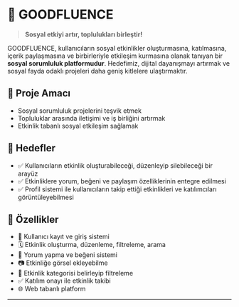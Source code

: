 # 🌱 GOODFLUENCE

> **Sosyal etkiyi artır, toplulukları birleştir!**

GOODFLUENCE, kullanıcıların sosyal etkinlikler oluşturmasına, katılmasına, içerik paylaşmasına ve birbirleriyle etkileşim kurmasına olanak tanıyan bir **sosyal sorumluluk platformudur**. Hedefimiz, dijital dayanışmayı artırmak ve sosyal fayda odaklı projeleri daha geniş kitlelere ulaştırmaktır.


## 🧠 Proje Amacı

- Sosyal sorumluluk projelerini teşvik etmek  
- Topluluklar arasında iletişimi ve iş birliğini artırmak  
- Etkinlik tabanlı sosyal etkileşim sağlamak  



## 🎯 Hedefler

- ✅ Kullanıcıların etkinlik oluşturabileceği, düzenleyip silebileceği bir arayüz
- ✅ Etkinliklere yorum, beğeni ve paylaşım özelliklerinin entegre edilmesi
- ✅ Profil sistemi ile kullanıcıların takip ettiği etkinlikleri ve katılımcıları görüntüleyebilmesi



## 📌 Özellikler

- 👤 Kullanıcı kayıt ve giriş sistemi  
- 🗓️ Etkinlik oluşturma, düzenleme, filtreleme, arama  
- 💬 Yorum yapma ve beğeni sistemi  
- 📷 Etkinliğe görsel ekleyebilme  
- 🧭 Etkinlik kategorisi belirleyip filtreleme  
- ✅ Katılım onayı ile etkinlik takibi  
- 🌐 Web tabanlı platform

---


